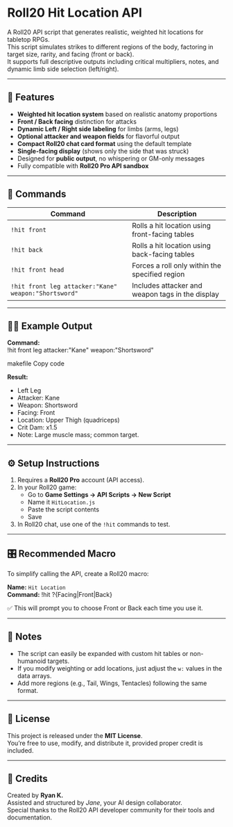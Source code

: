 # Roll20 Hit Location API

A Roll20 API script that generates realistic, weighted hit locations for tabletop RPGs.  
This script simulates strikes to different regions of the body, factoring in target size, rarity, and facing (front or back).  
It supports full descriptive outputs including critical multipliers, notes, and dynamic limb side selection (left/right).

---

## 🎯 Features

- **Weighted hit location system** based on realistic anatomy proportions  
- **Front / Back facing** distinction for attacks  
- **Dynamic Left / Right side labeling** for limbs (arms, legs)  
- **Optional attacker and weapon fields** for flavorful output  
- **Compact Roll20 chat card format** using the default template  
- **Single-facing display** (shows only the side that was struck)  
- Designed for **public output**, no whispering or GM-only messages  
- Fully compatible with **Roll20 Pro API sandbox**

---

## 🧩 Commands

| Command | Description |
|----------|--------------|
| `!hit front` | Rolls a hit location using front-facing tables |
| `!hit back` | Rolls a hit location using back-facing tables |
| `!hit front head` | Forces a roll only within the specified region |
| `!hit front leg attacker:"Kane" weapon:"Shortsword"` | Includes attacker and weapon tags in the display |

---

## 🧙‍♂️ Example Output

**Command:**  
!hit front leg attacker:"Kane" weapon:"Shortsword"

makefile
Copy code

**Result:**
- Left Leg
- Attacker: Kane
- Weapon: Shortsword
- Facing: Front
- Location: Upper Thigh (quadriceps)
- Crit Dam: x1.5
- Note: Large muscle mass; common target.

---

## ⚙️ Setup Instructions

1. Requires a **Roll20 Pro** account (API access).  
2. In your Roll20 game:
   - Go to **Game Settings → API Scripts → New Script**
   - Name it `HitLocation.js`
   - Paste the script contents
   - Save  
3. In Roll20 chat, use one of the `!hit` commands to test.

---

## 🎛️ Recommended Macro

To simplify calling the API, create a Roll20 macro:

**Name:** `Hit Location`  
**Command:**
!hit ?{Facing|Front|Back}

✅ This will prompt you to choose Front or Back each time you use it.

---

## 📘 Notes

- The script can easily be expanded with custom hit tables or non-humanoid targets.  
- If you modify weighting or add locations, just adjust the `w:` values in the data arrays.  
- Add more regions (e.g., Tail, Wings, Tentacles) following the same format.

---

## 📜 License

This project is released under the **MIT License**.  
You’re free to use, modify, and distribute it, provided proper credit is included.

---

## 💬 Credits

Created by **Ryan K.**  
Assisted and structured by *Jane*, your AI design collaborator.  
Special thanks to the Roll20 API developer community for their tools and documentation.
